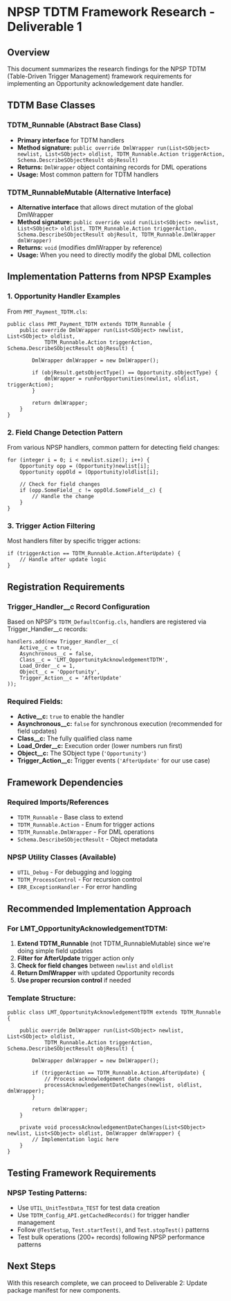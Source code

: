# NPSP TDTM Framework Research - Deliverable 1

## Overview
This document summarizes the research findings for the NPSP TDTM (Table-Driven Trigger Management) framework requirements for implementing an Opportunity acknowledgement date handler.

## TDTM Base Classes

### TDTM_Runnable (Abstract Base Class)
- **Primary interface** for TDTM handlers
- **Method signature:** `public override DmlWrapper run(List<SObject> newlist, List<SObject> oldlist, TDTM_Runnable.Action triggerAction, Schema.DescribeSObjectResult objResult)`
- **Returns:** `DmlWrapper` object containing records for DML operations
- **Usage:** Most common pattern for TDTM handlers

### TDTM_RunnableMutable (Alternative Interface)
- **Alternative interface** that allows direct mutation of the global DmlWrapper
- **Method signature:** `public override void run(List<SObject> newlist, List<SObject> oldlist, TDTM_Runnable.Action triggerAction, Schema.DescribeSObjectResult objResult, TDTM_Runnable.DmlWrapper dmlWrapper)`
- **Returns:** `void` (modifies dmlWrapper by reference)
- **Usage:** When you need to directly modify the global DML collection

## Implementation Patterns from NPSP Examples

### 1. Opportunity Handler Examples
From `PMT_Payment_TDTM.cls`:
```apex
public class PMT_Payment_TDTM extends TDTM_Runnable {
    public override DmlWrapper run(List<SObject> newlist, List<SObject> oldlist,
            TDTM_Runnable.Action triggerAction, Schema.DescribeSObjectResult objResult) {
        
        DmlWrapper dmlWrapper = new DmlWrapper();
        
        if (objResult.getsObjectType() == Opportunity.sObjectType) {
            dmlWrapper = runForOpportunities(newlist, oldlist, triggerAction);
        }
        
        return dmlWrapper;
    }
}
```

### 2. Field Change Detection Pattern
From various NPSP handlers, common pattern for detecting field changes:
```apex
for (integer i = 0; i < newlist.size(); i++) {
    Opportunity opp = (Opportunity)newlist[i];
    Opportunity oppOld = (Opportunity)oldlist[i];
    
    // Check for field changes
    if (opp.SomeField__c != oppOld.SomeField__c) {
        // Handle the change
    }
}
```

### 3. Trigger Action Filtering
Most handlers filter by specific trigger actions:
```apex
if (triggerAction == TDTM_Runnable.Action.AfterUpdate) {
    // Handle after update logic
}
```

## Registration Requirements

### Trigger_Handler__c Record Configuration
Based on NPSP's `TDTM_DefaultConfig.cls`, handlers are registered via Trigger_Handler__c records:

```apex
handlers.add(new Trigger_Handler__c(
    Active__c = true, 
    Asynchronous__c = false,
    Class__c = 'LMT_OpportunityAcknowledgementTDTM', 
    Load_Order__c = 1, 
    Object__c = 'Opportunity',
    Trigger_Action__c = 'AfterUpdate'
));
```

### Required Fields:
- **Active__c:** `true` to enable the handler
- **Asynchronous__c:** `false` for synchronous execution (recommended for field updates)
- **Class__c:** The fully qualified class name
- **Load_Order__c:** Execution order (lower numbers run first)
- **Object__c:** The SObject type (`'Opportunity'`)
- **Trigger_Action__c:** Trigger events (`'AfterUpdate'` for our use case)

## Framework Dependencies

### Required Imports/References
- `TDTM_Runnable` - Base class to extend
- `TDTM_Runnable.Action` - Enum for trigger actions
- `TDTM_Runnable.DmlWrapper` - For DML operations
- `Schema.DescribeSObjectResult` - Object metadata

### NPSP Utility Classes (Available)
- `UTIL_Debug` - For debugging and logging
- `TDTM_ProcessControl` - For recursion control
- `ERR_ExceptionHandler` - For error handling

## Recommended Implementation Approach

### For LMT_OpportunityAcknowledgementTDTM:

1. **Extend TDTM_Runnable** (not TDTM_RunnableMutable) since we're doing simple field updates
2. **Filter for AfterUpdate** trigger action only
3. **Check for field changes** between `newlist` and `oldlist`
4. **Return DmlWrapper** with updated Opportunity records
5. **Use proper recursion control** if needed

### Template Structure:
```apex
public class LMT_OpportunityAcknowledgementTDTM extends TDTM_Runnable {
    
    public override DmlWrapper run(List<SObject> newlist, List<SObject> oldlist,
            TDTM_Runnable.Action triggerAction, Schema.DescribeSObjectResult objResult) {
        
        DmlWrapper dmlWrapper = new DmlWrapper();
        
        if (triggerAction == TDTM_Runnable.Action.AfterUpdate) {
            // Process acknowledgement date changes
            processAcknowledgementDateChanges(newlist, oldlist, dmlWrapper);
        }
        
        return dmlWrapper;
    }
    
    private void processAcknowledgementDateChanges(List<SObject> newlist, List<SObject> oldlist, DmlWrapper dmlWrapper) {
        // Implementation logic here
    }
}
```

## Testing Framework Requirements

### NPSP Testing Patterns:
- Use `UTIL_UnitTestData_TEST` for test data creation
- Use `TDTM_Config_API.getCachedRecords()` for trigger handler management
- Follow `@TestSetup`, `Test.startTest()`, and `Test.stopTest()` patterns
- Test bulk operations (200+ records) following NPSP performance patterns

## Next Steps
With this research complete, we can proceed to Deliverable 2: Update package manifest for new components.
